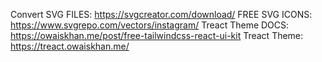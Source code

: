 Convert SVG FILES: https://svgcreator.com/download/
FREE SVG ICONS: https://www.svgrepo.com/vectors/instagram/
Treact Theme DOCS: https://owaiskhan.me/post/free-tailwindcss-react-ui-kit
Treact Theme: https://treact.owaiskhan.me/

